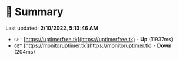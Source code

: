 # 📖 Summary
Last updated: **2/10/2022, 5:13:46 AM**

- `GET` [https://uptimerfree.tk](https://uptimerfree.tk) - **Up** (11937ms)
- `GET` [https://monitoruptimer.tk](https://monitoruptimer.tk) - **Down** (204ms)
